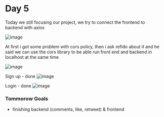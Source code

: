 # Day 5
Today we still focusing our project,
we try to connect the frontend to backend with axios

![image](https://user-images.githubusercontent.com/85722211/205968339-4b60e2c7-a785-46e6-9182-c820076eb01f.png)

At first i got some problem with cors policy, then i ask refido about it and he said we can use the cors library to be able run front end and backend in localhost at the same time 

![image](https://user-images.githubusercontent.com/85722211/205970332-e29c0816-d5f3-4c11-bc0c-acb940178754.png)

Sign up - done
![image](https://user-images.githubusercontent.com/85722211/205970809-f3cd337c-cc87-4621-abe0-8269ee5f1501.png)

Login - done
![image](https://user-images.githubusercontent.com/85722211/205970901-aba47367-bdfe-40d5-9ba5-26e8dcac0430.png)


### Tommorow Goals
* finishing backend (comments, like, retweet) & frontend
